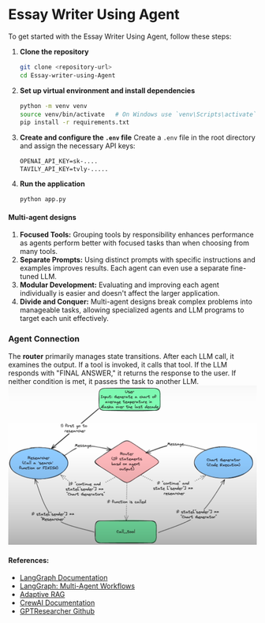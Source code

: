# Essay Writer Using Agent

To get started with the Essay Writer Using Agent, follow these steps:

1. **Clone the repository**
   ```bash
   git clone <repository-url>
   cd Essay-writer-using-Agent
   ```

2. **Set up virtual environment and install dependencies**
   ```bash
   python -m venv venv
   source venv/bin/activate   # On Windows use `venv\Scripts\activate`
   pip install -r requirements.txt
   ```

3. **Create and configure the `.env` file**
   Create a `.env` file in the root directory and assign the necessary API keys:
   ```env
   OPENAI_API_KEY=sk-....
   TAVILY_API_KEY=tvly-.....
   ```

4. **Run the application**
   ```bash
   python app.py
   ```

#### Multi-agent designs

1. **Focused Tools:** Grouping tools by responsibility enhances performance as agents perform better with focused tasks than when choosing from many tools.
2. **Separate Prompts:** Using distinct prompts with specific instructions and examples improves results. Each agent can even use a separate fine-tuned LLM.
3. **Modular Development:** Evaluating and improving each agent individually is easier and doesn't affect the larger application.
4. **Divide and Conquer:** Multi-agent designs break complex problems into manageable tasks, allowing specialized agents and LLM programs to target each unit effectively.

### Agent Connection
The **router** primarily manages state transitions. After each LLM call, it examines the output. If a tool is invoked, it calls that tool. If the LLM responds with "FINAL ANSWER," it returns the response to the user. If neither condition is met, it passes the task to another LLM.
![Multi-agent Diagram](images/multi-agent.png)


#### References:
- [LangGraph Documentation](https://blog.langchain.dev/langgraph/)
- [LangGraph: Multi-Agent Workflows](https://blog.langchain.dev/langgraph-multi-agent-workflows/)
- [Adaptive RAG](https://langchain-ai.github.io/langgraph/tutorials/rag/langgraph_adaptive_rag/)
- [CrewAI Documentation](https://docs.crewai.com/core-concepts/Agents/)
- [GPTResearcher Github](https://github.com/assafelovic/gpt-researcher?ref=blog.langchain.dev)
